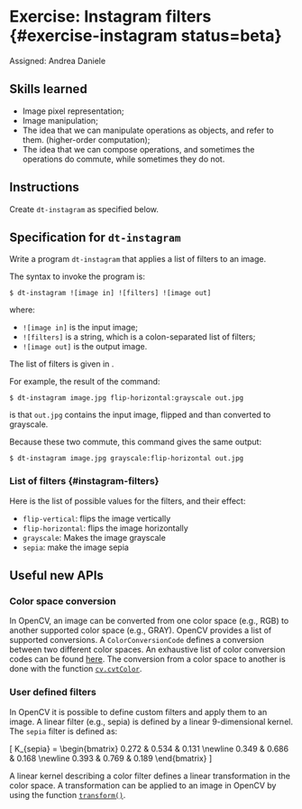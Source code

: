 # Exercise: Instagram filters  {#exercise-instagram status=beta}

Assigned: Andrea Daniele

## Skills learned

* Image pixel representation;
* Image manipulation;
* The idea that we can manipulate operations as objects, and refer to them. (higher-order computation);
* The idea that we can compose operations, and sometimes the operations do commute,
  while sometimes they do not.

## Instructions

Create `dt-instagram` as specified below.

## Specification for `dt-instagram`

Write a program `dt-instagram` that applies a list of filters to an image.

The syntax to invoke the program is:

    $ dt-instagram ![image in] ![filters] ![image out]

where:

- `![image in]` is the input image;
- `![filters]` is a string, which is a colon-separated list of filters;
- `![image out]` is the output image.

The list of filters is given in [](#instagram-filters).

For example, the result of the command:

    $ dt-instagram image.jpg flip-horizontal:grayscale out.jpg

is that `out.jpg` contains the input image, flipped and than converted to grayscale.

Because these two commute, this command gives the same output:

    $ dt-instagram image.jpg grayscale:flip-horizontal out.jpg



### List of filters {#instagram-filters}

Here is the list of possible values for the filters, and their effect:

- `flip-vertical`: flips the image vertically
- `flip-horizontal`: flips the image horizontally
- `grayscale`: Makes the image grayscale
- `sepia`: make the image sepia


## Useful new APIs

### Color space conversion

In OpenCV, an image can be converted from one color space (e.g., RGB) to another
supported color space (e.g., GRAY). OpenCV provides a list of supported
conversions. A `ColorConversionCode` defines a conversion between two different
color spaces. An exhaustive list of color conversion codes can be found
[here](http://docs.opencv.org/3.3.0/d7/d1b/group__imgproc__misc.html#ga4e0972be5de079fed4e3a10e24ef5ef0).
The conversion from a color space to another is done with the function
[`cv.cvtColor`](http://docs.opencv.org/2.4/modules/imgproc/doc/miscellaneous_transformations.html#cv2.cvtColor).


### User defined filters

In OpenCV it is possible to define custom filters and apply them to an image.
A linear filter (e.g., sepia) is defined by a linear 9-dimensional kernel.
The `sepia` filter is defined as:

\[
K_{sepia} =
\begin{bmatrix}
    0.272 & 0.534 & 0.131 \newline
    0.349 & 0.686 & 0.168 \newline
    0.393 & 0.769 & 0.189
\end{bmatrix}
\]

A linear kernel describing a color filter defines a linear transformation in the
color space. A transformation can be applied to an image in OpenCV by using the function
[`transform()`](http://docs.opencv.org/2.4/modules/core/doc/operations_on_arrays.html#cv2.transform).
